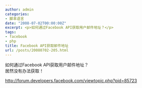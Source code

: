 ```yaml
---
author: admin
categories:
- 脚本语言
date: "2008-07-02T00:00:00Z"
excerpt: <p>如何通过Facebook API获取用户邮件地址？</p>
tags:
- facebook
- php
title: Facebook API获取邮件地址
url: /posts/20080702-205.html
---
```

如何通过Facebook API获取用户邮件地址？  
居然没有办法获取！

http://forum.developers.facebook.com/viewtopic.php?pid=85723